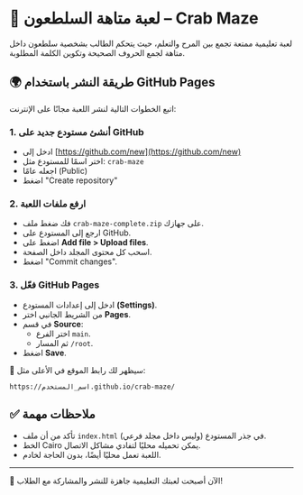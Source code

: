 
# 🦀 لعبة متاهة السلطعون – Crab Maze
لعبة تعليمية ممتعة تجمع بين المرح والتعلم، حيث يتحكم الطالب بشخصية سلطعون داخل متاهة لجمع الحروف الصحيحة وتكوين الكلمة المطلوبة.

## 🌍 طريقة النشر باستخدام GitHub Pages

اتبع الخطوات التالية لنشر اللعبة مجانًا على الإنترنت:

### 1. أنشئ مستودع جديد على GitHub
- ادخل إلى [https://github.com/new](https://github.com/new)
- اختر اسمًا للمستودع مثل: `crab-maze`
- اجعله عامًا (Public)
- اضغط "Create repository"

### 2. ارفع ملفات اللعبة
- فك ضغط ملف `crab-maze-complete.zip` على جهازك.
- ارجع إلى المستودع على GitHub.
- اضغط على **Add file > Upload files**.
- اسحب كل محتوى المجلد داخل الصفحة.
- اضغط "Commit changes".

### 3. فعّل GitHub Pages
- ادخل إلى إعدادات المستودع **(Settings)**.
- من الشريط الجانبي اختر **Pages**.
- في قسم **Source**:
  - اختر الفرع `main`.
  - ثم المسار `/root`.
- اضغط **Save**.

📢 سيظهر لك رابط الموقع في الأعلى مثل:
```
https://اسم_المستخدم.github.io/crab-maze/
```

## ✅ ملاحظات مهمة
- تأكد من أن ملف `index.html` في جذر المستودع (وليس داخل مجلد فرعي).
- الخط Cairo يمكن تحميله محليًا لتفادي مشاكل الاتصال.
- اللعبة تعمل محليًا أيضًا، بدون الحاجة لخادم.

---

🎉 الآن أصبحت لعبتك التعليمية جاهزة للنشر والمشاركة مع الطلاب!

